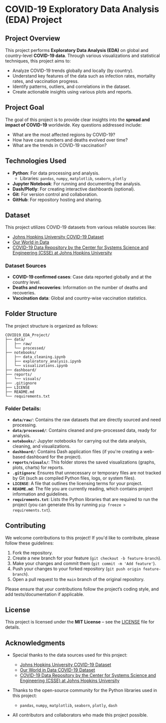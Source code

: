 # COVID-19 Exploratory Data Analysis (EDA) Project

## Project Overview
This project performs **Exploratory Data Analysis (EDA)** on global and country-level **COVID-19 data**. Through various visualizations and statistical techniques, this project aims to:
- Analyze COVID-19 trends globally and locally (by country).
- Understand key features of the data such as infection rates, mortality rates, and vaccination progress.
- Identify patterns, outliers, and correlations in the dataset.
- Create actionable insights using various plots and reports.

## Project Goal
The goal of this project is to provide clear insights into the **spread and impact of COVID-19** worldwide. Key questions addressed include:
- What are the most affected regions by COVID-19?
- How have case numbers and deaths evolved over time?
- What are the trends in COVID-19 vaccination?

## Technologies Used
- **Python**: For data processing and analysis.
  - Libraries: `pandas`, `numpy`, `matplotlib`, `seaborn`, `plotly`
- **Jupyter Notebook**: For running and documenting the analysis.
- **Dash/Plotly**: For creating interactive dashboards (optional).
- **Git**: For version control and collaboration.
- **GitHub**: For repository hosting and sharing.

## Dataset
This project utilizes COVID-19 datasets from various reliable sources like:
- [Johns Hopkins University COVID-19 Dataset](https://github.com/CSSEGISandData/COVID-19)
- [Our World in Data](https://github.com/owid/covid-19-data)
- [COVID-19 Data Repository by the Center for Systems Science and Engineering (CSSE) at Johns Hopkins University](https://github.com/CSSEGISandData/COVID-19)

### **Dataset Sources**
- **COVID-19 confirmed cases**: Case data reported globally and at the country level.
- **Deaths and recoveries**: Information on the number of deaths and recoveries.
- **Vaccination data**: Global and country-wise vaccination statistics.

## Folder Structure


The project structure is organized as follows:

```
COVID19_EDA_Project/
├── data/
│   ├── raw/               
│   └── processed/        
├── notebooks/
│   ├── data_cleaning.ipynb   
│   ├── exploratory_analysis.ipynb  
│   └── visualizations.ipynb  
├── dashboard/               
├── reports/
│   └── visuals/            
├── .gitignore               
├── LICENSE                  
├── README.md                
└── requirements.txt    
```     


### Folder Details:
- **`data/raw/`**: Contains the raw datasets that are directly sourced and need processing.
- **`data/processed/`**: Contains cleaned and pre-processed data, ready for analysis.
- **`notebooks/`**: Jupyter notebooks for carrying out the data analysis, cleaning, and visualizations.
- **`dashboard/`**: Contains Dash application files (if you're creating a web-based dashboard for the project).
- **`reports/visuals/`**: This folder stores the saved visualizations (graphs, plots, charts) for reports.
- **`.gitignore`**: Ensures that unnecessary or temporary files are not tracked by Git (such as compiled Python files, logs, or system files).
- **`LICENSE`**: A file that outlines the licensing terms for your project.
- **`README.md`**: The file you are currently reading, which contains project information and guidelines.
- **`requirements.txt`**: Lists the Python libraries that are required to run the project (you can generate this by running `pip freeze > requirements.txt`).



## Contributing

We welcome contributions to this project! If you'd like to contribute, please follow these guidelines:

1. Fork the repository.
2. Create a new branch for your feature (`git checkout -b feature-branch`).
3. Make your changes and commit them (`git commit -m 'Add feature'`).
4. Push your changes to your forked repository (`git push origin feature-branch`).
5. Open a pull request to the `main` branch of the original repository.

Please ensure that your contributions follow the project’s coding style, and add tests/documentation if applicable.

## License

This project is licensed under the **MIT License** – see the [LICENSE](LICENSE) file for details.

## Acknowledgments

- Special thanks to the data sources used for this project:
  - [Johns Hopkins University COVID-19 Dataset](https://github.com/CSSEGISandData/COVID-19)
  - [Our World in Data COVID-19 Dataset](https://github.com/owid/covid-19-data)
  - [COVID-19 Data Repository by the Center for Systems Science and Engineering (CSSE) at Johns Hopkins University](https://github.com/CSSEGISandData/COVID-19)

- Thanks to the open-source community for the Python libraries used in this project:
  - `pandas`, `numpy`, `matplotlib`, `seaborn`, `plotly`, `dash`

- All contributors and collaborators who made this project possible.
